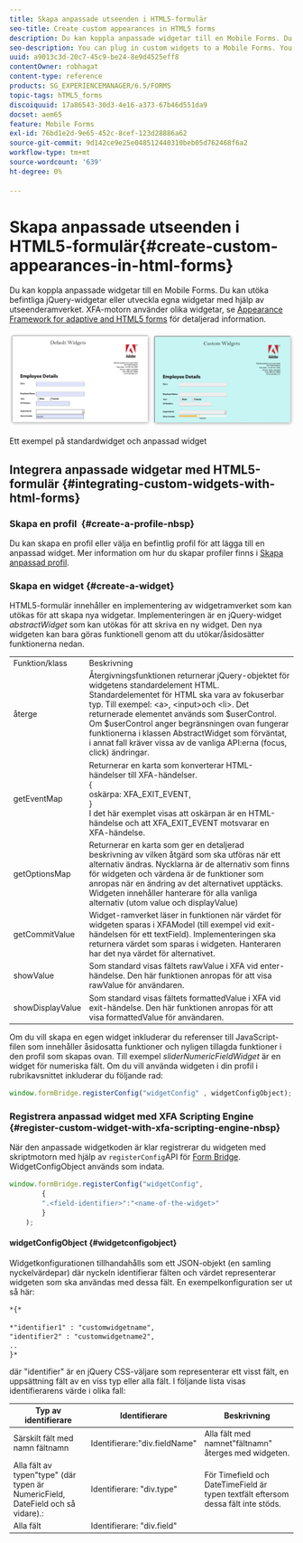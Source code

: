 ```yaml
---
title: Skapa anpassade utseenden i HTML5-formulär
seo-title: Create custom appearances in HTML5 forms
description: Du kan koppla anpassade widgetar till en Mobile Forms. Du kan utöka befintliga jQuery-widgetar eller utveckla egna widgetar.
seo-description: You can plug in custom widgets to a Mobile Forms. You can extend existing jQuery Widgets or develop your own custom widgets.
uuid: a9013c3d-20c7-45c9-be24-8e9d4525eff8
contentOwner: robhagat
content-type: reference
products: SG_EXPERIENCEMANAGER/6.5/FORMS
topic-tags: hTML5_forms
discoiquuid: 17a86543-30d3-4e16-a373-67b46d551da9
docset: aem65
feature: Mobile Forms
exl-id: 76bd1e2d-9e65-452c-8cef-123d28886a62
source-git-commit: 9d142ce9e25e048512440310beb05d762468f6a2
workflow-type: tm+mt
source-wordcount: '639'
ht-degree: 0%

---
```


# Skapa anpassade utseenden i HTML5-formulär{#create-custom-appearances-in-html-forms}

Du kan koppla anpassade widgetar till en Mobile Forms. Du kan utöka befintliga jQuery-widgetar eller utveckla egna widgetar med hjälp av utseenderamverket. XFA-motorn använder olika widgetar, se [Appearance Framework for adaptive and HTML5 forms](/help/forms/using/introduction-widgets.md) för detaljerad information.

![Ett exempel på standardwidget och anpassad widget](assets/custom-widgets.jpg)

Ett exempel på standardwidget och anpassad widget

## Integrera anpassade widgetar med HTML5-formulär {#integrating-custom-widgets-with-html-forms}

### Skapa en profil  {#create-a-profile-nbsp}

Du kan skapa en profil eller välja en befintlig profil för att lägga till en anpassad widget. Mer information om hur du skapar profiler finns i [Skapa anpassad profil](/help/forms/using/custom-profile.md).

### Skapa en widget {#create-a-widget}

HTML5-formulär innehåller en implementering av widgetramverket som kan utökas för att skapa nya widgetar. Implementeringen är en jQuery-widget *abstractWidget* som kan utökas för att skriva en ny widget. Den nya widgeten kan bara göras funktionell genom att du utökar/åsidosätter funktionerna nedan.

<table>
 <tbody>
  <tr>
   <td>Funktion/klass</td>
   <td>Beskrivning</td>
  </tr>
  <tr>
   <td>återge</td>
   <td>Återgivningsfunktionen returnerar jQuery-objektet för widgetens standardelement HTML. Standardelementet för HTML ska vara av fokuserbar typ. Till exempel: &lt;a&gt;, &lt;input&gt;och &lt;li&gt;. Det returnerade elementet används som $userControl. Om $userControl anger begränsningen ovan fungerar funktionerna i klassen AbstractWidget som förväntat, i annat fall kräver vissa av de vanliga API:erna (focus, click) ändringar. </td>
  </tr>
  <tr>
   <td>getEventMap</td>
   <td>Returnerar en karta som konverterar HTML-händelser till XFA-händelser. <br /> {<br /> oskärpa: XFA_EXIT_EVENT,<br /> }<br /> I det här exemplet visas att oskärpan är en HTML-händelse och att XFA_EXIT_EVENT motsvarar en XFA-händelse. </td>
  </tr>
  <tr>
   <td>getOptionsMap</td>
   <td>Returnerar en karta som ger en detaljerad beskrivning av vilken åtgärd som ska utföras när ett alternativ ändras. Nycklarna är de alternativ som finns för widgeten och värdena är de funktioner som anropas när en ändring av det alternativet upptäcks. Widgeten innehåller hanterare för alla vanliga alternativ (utom value och displayValue)</td>
  </tr>
  <tr>
   <td>getCommitValue</td>
   <td>Widget-ramverket läser in funktionen när värdet för widgeten sparas i XFAModel (till exempel vid exit-händelsen för ett textField). Implementeringen ska returnera värdet som sparas i widgeten. Hanteraren har det nya värdet för alternativet.</td>
  </tr>
  <tr>
   <td>showValue</td>
   <td>Som standard visas fältets rawValue i XFA vid enter-händelse. Den här funktionen anropas för att visa rawValue för användaren. </td>
  </tr>
  <tr>
   <td>showDisplayValue</td>
   <td>Som standard visas fältets formattedValue i XFA vid exit-händelse. Den här funktionen anropas för att visa formattedValue för användaren. </td>
  </tr>
 </tbody>
</table>

Om du vill skapa en egen widget inkluderar du referenser till JavaScript-filen som innehåller åsidosatta funktioner och nyligen tillagda funktioner i den profil som skapas ovan. Till exempel *sliderNumericFieldWidget* är en widget för numeriska fält. Om du vill använda widgeten i din profil i rubrikavsnittet inkluderar du följande rad:

```javascript
window.formBridge.registerConfig("widgetConfig" , widgetConfigObject);
```

### Registrera anpassad widget med XFA Scripting Engine  {#register-custom-widget-with-xfa-scripting-engine-nbsp}

När den anpassade widgetkoden är klar registrerar du widgeten med skriptmotorn med hjälp av `registerConfig`API för [Form Bridge](/help/forms/using/form-bridge-apis.md). WidgetConfigObject används som indata.

```javascript
window.formBridge.registerConfig("widgetConfig",
        {
        ".<field-identifier>":"<name-of-the-widget>"
        }
    );
```

#### widgetConfigObject {#widgetconfigobject}

Widgetkonfigurationen tillhandahålls som ett JSON-objekt (en samling nyckelvärdepar) där nyckeln identifierar fälten och värdet representerar widgeten som ska användas med dessa fält. En exempelkonfiguration ser ut så här:

```
*{*

*"identifier1" : "customwidgetname",
"identifier2" : "customwidgetname2",
..
}*
```

där &quot;identifier&quot; är en jQuery CSS-väljare som representerar ett visst fält, en uppsättning fält av en viss typ eller alla fält. I följande lista visas identifierarens värde i olika fall:

| Typ av identifierare | Identifierare | Beskrivning |
|---|---|---|
| Särskilt fält med namn fältnamn | Identifierare:&quot;div.fieldName&quot; | Alla fält med namnet&quot;fältnamn&quot; återges med widgeten. |
| Alla fält av typen&quot;type&quot; (där typen är NumericField, DateField och så vidare).: | Identifierare: &quot;div.type&quot; | För Timefield och DateTimeField är typen textfält eftersom dessa fält inte stöds. |
| Alla fält | Identifierare: &quot;div.field&quot; |  |

